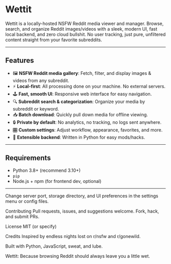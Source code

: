 # Wettit

Wettit is a locally-hosted NSFW Reddit media viewer and manager. Browse, search, and organize Reddit images/videos with a sleek, modern UI, fast local backend, and zero cloud bullshit. No user tracking, just pure, unfiltered content straight from your favorite subreddits.

---

## Features

- 🖼️ **NSFW Reddit media gallery**: Fetch, filter, and display images & videos from any subreddit.
- ⚡ **Local-first**: All processing done on your machine. No external servers.
- 🕹️ **Fast, smooth UI**: Responsive web interface for easy navigation.
- 🔍 **Subreddit search & categorization**: Organize your media by subreddit or keyword.
- 📥 **Batch download**: Quickly pull down media for offline viewing.
- 🔒 **Private by default**: No analytics, no tracking, no logs sent anywhere.
- 🎛️ **Custom settings**: Adjust workflow, appearance, favorites, and more.
- 🤖 **Extensible backend**: Written in Python for easy mods/hacks.

---

## Requirements

- Python 3.8+ (recommend 3.10+)
- `pip`
- Node.js + npm (for frontend dev, optional)

---

Change server port, storage directory, and UI preferences in the settings menu or config files.

Contributing
Pull requests, issues, and suggestions welcome. Fork, hack, and submit PRs.

License
MIT (or specify)

Credits
Inspired by endless nights lost on r/nsfw and r/gonewild.

Built with Python, JavaScript, sweat, and lube.

Wettit: Because browsing Reddit should always leave you a little wet.
